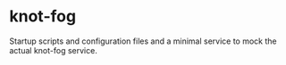 # knot-fog

Startup scripts and configuration files and a minimal service to mock the actual knot-fog service.
